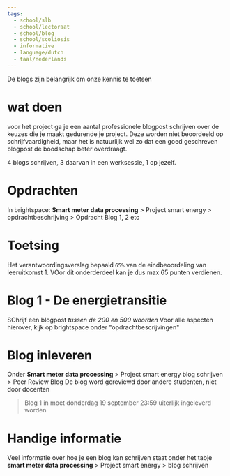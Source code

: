 ```yaml
---
tags:
  - school/slb
  - school/lectoraat
  - school/blog
  - school/scoliosis
  - informative
  - language/dutch
  - taal/nederlands
---
```

De blogs zijn belangrijk om onze kennis te toetsen

# wat doen
voor het project ga je een aantal professionele blogpost schrijven over de keuzes die je maakt gedurende je project. Deze worden niet beoordeeld op schrijfvaardigheid, maar het is natuurlijk wel zo dat een goed geschreven blogpost de boodschap beter overdraagt.

4 blogs schrijven, 3 daarvan in een werksessie, 1 op jezelf.

# Opdrachten
In brightspace:
**Smart meter data processing** > Project smart energy > opdrachtbeschrijving > Opdracht Blog 1, 2 etc

# Toetsing
Het verantwoordingsverslag bepaald ``65%`` van de eindbeoordeling van leeruitkomst 1. VOor dit onderderdeel kan je dus max 65 punten verdienen.


# Blog 1 - De energietransitie
SChrijf een blogpost *tussen de 200 en 500 woorden* 
Voor alle aspecten hierover, kijk op brightspace onder "opdrachtbescrijvingen"


# Blog inleveren
Onder **Smart meter data processing** > Project smart energy blog schrijven > Peer Review Blog 
De blog word gereviewd door andere studenten, niet door docenten

> Blog 1 in moet donderdag 19 september 23:59 uiterlijk ingeleverd worden


# Handige informatie
Veel informatie over hoe je een blog kan schrijven staat onder het tabje **smart meter data processing** > Project smart energy > blog schrijven